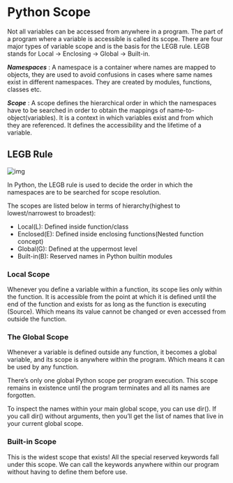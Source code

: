 # Python Scope

Not all variables can be accessed from anywhere in a program. The part of a program where a variable is accessible is called its scope. There are four major types of variable scope and is the basis for the LEGB rule. LEGB stands for Local -> Enclosing -> Global -> Built-in.

***Namespaces*** : A namespace is a container where names are mapped to objects, they are used to avoid confusions in cases where same names exist in different namespaces. They are created by modules, functions, classes etc.

***Scope*** : A scope defines the hierarchical order in which the namespaces have to be searched in order to obtain the mappings of name-to-object(variables). It is a context in which variables exist and from which they are referenced. It defines the accessibility and the lifetime of a variable.

## LEGB Rule

![img](https://res.cloudinary.com/dyd911kmh/image/upload/f_auto,q_auto:best/v1588956604/Scope_fbrzcw.png)

In Python, the LEGB rule is used to decide the order in which the namespaces are to be searched for scope resolution.

The scopes are listed below in terms of hierarchy(highest to lowest/narrowest to broadest):

* Local(L): Defined inside function/class
* Enclosed(E): Defined inside enclosing functions(Nested function concept)
* Global(G): Defined at the uppermost level
* Built-in(B): Reserved names in Python builtin modules

### Local Scope

Whenever you define a variable within a function, its scope lies only within the function. It is accessible from the point at which it is defined until the end of the function and exists for as long as the function is executing (Source). Which means its value cannot be changed or even accessed from outside the function.

### The Global Scope

Whenever a variable is defined outside any function, it becomes a global variable, and its scope is anywhere within the program. Which means it can be used by any function.

There’s only one global Python scope per program execution. This scope remains in existence until the program terminates and all its names are forgotten.

To inspect the names within your main global scope, you can use dir(). If you call dir() without arguments, then you’ll get the list of names that live in your current global scope.

### Built-in Scope

This is the widest scope that exists! All the special reserved keywords fall under this scope. We can call the keywords anywhere within our program without having to define them before use.

